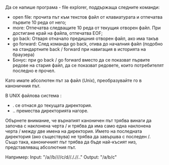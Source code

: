  
Да се напише програма - file explorer, поддържаща следните команди:

* open file: прочита път към текстов файл от клавиатурата и отпечатва първите 10 реда от него;
* more: Отпечатва следващите 10 реда от текущия отворен файл. При достигане край на файла, отпечатва EOF;
* go back: Отваря отначало предишния отворен файл, ако има такъв
* go forward: След команда go back, отива до началния файл (подобно на стандартните back / forward при навигация в историята на браузера)
* Бонус: при go back / go forward вместо да се показват първите редове на стария файл, да се показват редовете, които потребителят последно е прочел.



Като имате абсолютен път за файл (Unix), преобразувайте го в каноничния път.

В UNIX файлова система  :
* . се отнася до текущата директория.
* .. премества директорията нагоре.

Обърнете внимание, че върнатият каноничен път трябва винаги да започва с наклонена черта / и трябва да има само една наклонена черта / между две имена на директория. Името на последната директория (ако съществува) не трябва да завършва с последен /. Също така, каноничният път трябва да бъде най-късият низ, представляващ абсолютния път.

Например: 
Input: "/a//b////c/d//././/.."
Output: "/a/b/c"
